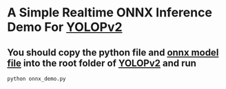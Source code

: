 # A Simple Realtime ONNX Inference Demo For [YOLOPv2](https://github.com/CAIC-AD/YOLOPv2)

## You should copy the python file and [onnx model file](https://github.com/1019695938/YOLOPv2_ONNX_Demo/releases/download/v0.0.1/YOLOPv2.onnx) into the root folder of [YOLOPv2](https://github.com/CAIC-AD/YOLOPv2) and run

    python onnx_demo.py

